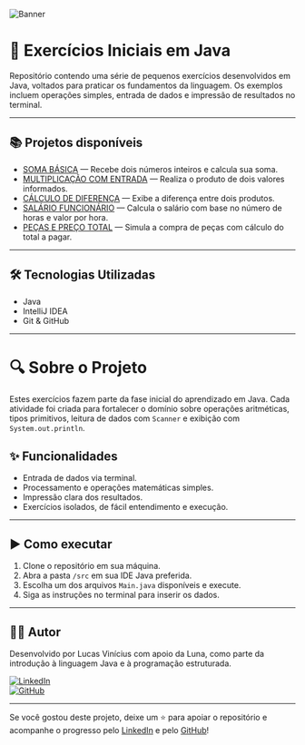 ![Banner](https://github.com/LucVinicius-DEV/java-ezercicios-iniciais/blob/main/banner.png)

# 🧪 Exercícios Iniciais em Java

Repositório contendo uma série de pequenos exercícios desenvolvidos em Java, voltados para praticar os fundamentos da linguagem. Os exemplos incluem operações simples, entrada de dados e impressão de resultados no terminal.

---

## 📚 Projetos disponíveis

- [SOMA BÁSICA](./src) — Recebe dois números inteiros e calcula sua soma.
- [MULTIPLICAÇÃO COM ENTRADA](./src) — Realiza o produto de dois valores informados.
- [CÁLCULO DE DIFERENÇA](./src) — Exibe a diferença entre dois produtos.
- [SALÁRIO FUNCIONÁRIO](./src) — Calcula o salário com base no número de horas e valor por hora.
- [PEÇAS E PREÇO TOTAL](./src) — Simula a compra de peças com cálculo do total a pagar.

---

## 🛠️ Tecnologias Utilizadas

- Java
- IntelliJ IDEA
- Git & GitHub

---

# 🔍 Sobre o Projeto

Estes exercícios fazem parte da fase inicial do aprendizado em Java. Cada atividade foi criada para fortalecer o domínio sobre operações aritméticas, tipos primitivos, leitura de dados com `Scanner` e exibição com `System.out.println`.

## ✨ Funcionalidades

- Entrada de dados via terminal.
- Processamento e operações matemáticas simples.
- Impressão clara dos resultados.
- Exercícios isolados, de fácil entendimento e execução.

---

## ▶️ Como executar

1. Clone o repositório em sua máquina.
2. Abra a pasta `/src` em sua IDE Java preferida.
3. Escolha um dos arquivos `Main.java` disponíveis e execute.
4. Siga as instruções no terminal para inserir os dados.

---

## 👨‍💻 Autor

Desenvolvido por Lucas Vinícius com apoio da Luna, como parte da introdução à linguagem Java e à programação estruturada.

[![LinkedIn](https://img.shields.io/badge/LinkedIn-Lucas%20Vinícius-blue?style=flat&logo=linkedin)](https://www.linkedin.com/in/lucas-vin%C3%ADcius-05b41a35b/)  
[![GitHub](https://img.shields.io/badge/GitHub-LucVinicius--DEV-black?style=flat&logo=github)](https://github.com/LucVinicius-DEV)

---

Se você gostou deste projeto, deixe um ⭐ para apoiar o repositório e acompanhe o progresso pelo [LinkedIn](https://www.linkedin.com/in/lucas-vin%C3%ADcius-05b41a35b/) e pelo [GitHub](https://github.com/LucVinicius-DEV)!
